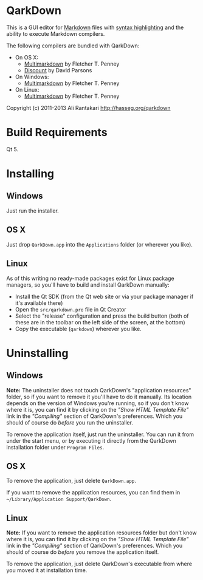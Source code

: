 QarkDown
========

This is a GUI editor for [Markdown] files with [syntax highlighting][pmh] and the ability to execute Markdown compilers.

The following compilers are bundled with QarkDown:

- On OS X:
    - [Multimarkdown] by Fletcher T. Penney
    - [Discount] by David Parsons
- On Windows:
    - [Multimarkdown] by Fletcher T. Penney
- On Linux:
    - [Multimarkdown] by Fletcher T. Penney

Copyright (c) 2011-2013 Ali Rantakari
<http://hasseg.org/qarkdown>

[Markdown]: http://daringfireball.net/projects/markdown
[Multimarkdown]: http://fletcherpenney.net/multimarkdown/
[Discount]: http://www.pell.portland.or.us/~orc/Code/discount/
[pmh]: http://hasseg.org/peg-markdown-highlight


Build Requirements
==================

Qt 5.


Installing
==========

## Windows

Just run the installer.

## OS X

Just drop `QarkDown.app` into the `Applications` folder (or wherever you like).

## Linux

As of this writing no ready-made packages exist for Linux package managers, so you'll have to build and install QarkDown manually:

- Install the Qt SDK (from the Qt web site or via your package manager if it's available there)
- Open the `src/qarkdown.pro` file in Qt Creator
- Select the "release" configuration and press the build button (both of these are in the toolbar on the left side of the screen, at the bottom)
- Copy the executable (`qarkdown`) wherever you like.



Uninstalling
============

## Windows

**Note:** The uninstaller does not touch QarkDown's "application resources" folder, so if you want to remove it you'll have to do it manually. Its location depends on the version of Windows you're running, so if you don't know where it is, you can find it by clicking on the _"Show HTML Template File"_ link in the _"Compiling"_ section of QarkDown's preferences. Which you should of course do _before_ you run the uninstaller.

To remove the application itself, just run the uninstaller. You can run it from under the start menu, or by executing it directly from the QarkDown installation folder under `Program Files`.

## OS X

To remove the application, just delete `QarkDown.app`.

If you want to remove the application resources, you can find them in `~/Library/Application Support/QarkDown`.

## Linux

**Note:** If you want to remove the application resources folder but don't know where it is, you can find it by clicking on the _"Show HTML Template File"_ link in the _"Compiling"_ section of QarkDown's preferences. Which you should of course do _before_ you remove the application itself.

To remove the application, just delete QarkDown's executable from where you moved it at installation time.




